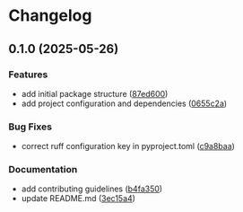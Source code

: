 # Changelog

## 0.1.0 (2025-05-26)


### Features

* add initial package structure ([87ed600](https://github.com/S1M0N38/template-python/commit/87ed6006e202fe76b5d1f78a1e654bd62b407cc8))
* add project configuration and dependencies ([0655c2a](https://github.com/S1M0N38/template-python/commit/0655c2a3c3fb417ab38486b3d8bf19164e5afca1))


### Bug Fixes

* correct ruff configuration key in pyproject.toml ([c9a8baa](https://github.com/S1M0N38/template-python/commit/c9a8baacbe414b91ea96296836e0061a8d5c3dd3))


### Documentation

* add contributing guidelines ([b4fa350](https://github.com/S1M0N38/template-python/commit/b4fa3509dcd7a36c5ad25a161e3e5d80e62b29eb))
* update README.md ([3ec15a4](https://github.com/S1M0N38/template-python/commit/3ec15a42aabc382b6adcf4d1d240a6efe60e41cb))
